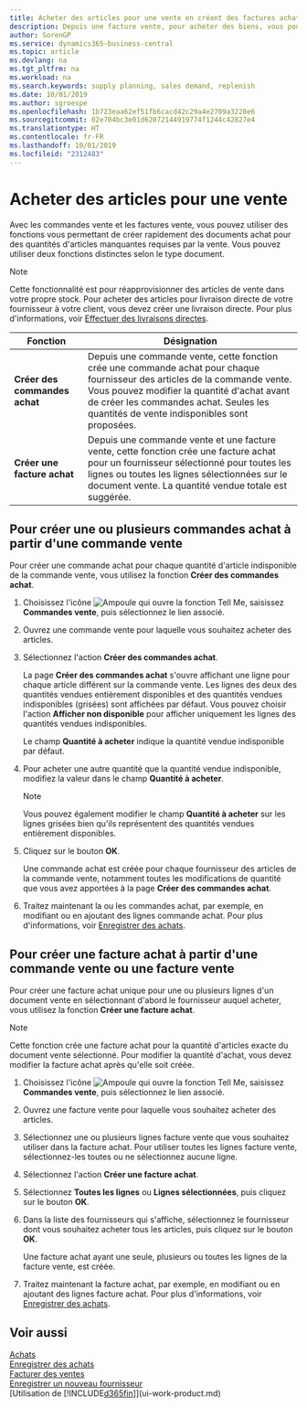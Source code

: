 ```yaml
---
title: Acheter des articles pour une vente en créant des factures achat | Microsoft Docs
description: Depuis une facture vente, pour acheter des biens, vous pouvez créer une facture achat pour un fournisseur.
author: SorenGP
ms.service: dynamics365-business-central
ms.topic: article
ms.devlang: na
ms.tgt_pltfrm: na
ms.workload: na
ms.search.keywords: supply planning, sales demand, replenish
ms.date: 10/01/2019
ms.author: sgroespe
ms.openlocfilehash: 1b723eaa62ef51fb6cacd42c29a4e2709a3228e6
ms.sourcegitcommit: 02e704bc3e01d62072144919774f1244c42827e4
ms.translationtype: HT
ms.contentlocale: fr-FR
ms.lasthandoff: 10/01/2019
ms.locfileid: "2312483"
---
```

# <a name="purchase-items-for-a-sale"></a>Acheter des articles pour une vente
Avec les commandes vente et les factures vente, vous pouvez utiliser des fonctions vous permettant de créer rapidement des documents achat pour des quantités d'articles manquantes requises par la vente. Vous pouvez utiliser deux fonctions distinctes selon le type document.

> [!Note]
> Cette fonctionnalité est pour réapprovisionner des articles de vente dans votre propre stock. Pour acheter des articles pour livraison directe de votre fournisseur à votre client, vous devez créer une livraison directe. Pour plus d'informations, voir [Effectuer des livraisons directes](sales-how-drop-shipment.md).   

|Fonction|Désignation|
|--------|-----------|
|**Créer des commandes achat**|Depuis une commande vente, cette fonction crée une commande achat pour chaque fournisseur des articles de la commande vente. Vous pouvez modifier la quantité d'achat avant de créer les commandes achat. Seules les quantités de vente indisponibles sont proposées.
|**Créer une facture achat**|Depuis une commande vente et une facture vente, cette fonction crée une facture achat pour un fournisseur sélectionné pour toutes les lignes ou toutes les lignes sélectionnées sur le document vente. La quantité vendue totale est suggérée.|

## <a name="to-create-one-or-more-purchase-orders-from-a-sales-order"></a>Pour créer une ou plusieurs commandes achat à partir d'une commande vente
Pour créer une commande achat pour chaque quantité d'article indisponible de la commande vente, vous utilisez la fonction **Créer des commandes achat**.

1. Choisissez l'icône ![Ampoule qui ouvre la fonction Tell Me](media/ui-search/search_small.png "Dites-moi ce que vous voulez faire"), saisissez **Commandes vente**, puis sélectionnez le lien associé.
2. Ouvrez une commande vente pour laquelle vous souhaitez acheter des articles.
3. Sélectionnez l'action **Créer des commandes achat**.

    La page **Créer des commandes achat** s'ouvre affichant une ligne pour chaque article différent sur la commande vente. Les lignes des deux des quantités vendues entièrement disponibles et des quantités vendues indisponibles (grisées) sont affichées par défaut. Vous pouvez choisir l'action **Afficher non disponible** pour afficher uniquement les lignes des quantités vendues indisponibles.

    Le champ **Quantité à acheter** indique la quantité vendue indisponible par défaut.
4. Pour acheter une autre quantité que la quantité vendue indisponible, modifiez la valeur dans le champ **Quantité à acheter**.

    > [!NOTE]  
    >   Vous pouvez également modifier le champ **Quantité à acheter** sur les lignes grisées bien qu'ils représentent des quantités vendues entièrement disponibles.
5. Cliquez sur le bouton **OK**.

    Une commande achat est créée pour chaque fournisseur des articles de la commande vente, notamment toutes les modifications de quantité que vous avez apportées à la page **Créer des commandes achat**.
7. Traitez maintenant la ou les commandes achat, par exemple, en modifiant ou en ajoutant des lignes commande achat. Pour plus d'informations, voir [Enregistrer des achats](purchasing-how-record-purchases.md).


## <a name="to-create-a-purchase-invoice-from-a-sales-order-or-sales-invoice"></a>Pour créer une facture achat à partir d'une commande vente ou une facture vente
Pour créer une facture achat unique pour une ou plusieurs lignes d'un document vente en sélectionnant d'abord le fournisseur auquel acheter, vous utilisez la fonction **Créer une facture achat**.

> [!NOTE]  
>   Cette fonction crée une facture achat pour la quantité d'articles exacte du document vente sélectionné. Pour modifier la quantité d'achat, vous devez modifier la facture achat après qu'elle soit créée.  

1. Choisissez l'icône ![Ampoule qui ouvre la fonction Tell Me](media/ui-search/search_small.png "Dites-moi ce que vous voulez faire"), saisissez **Commandes vente**, puis sélectionnez le lien associé.
2. Ouvrez une facture vente pour laquelle vous souhaitez acheter des articles.
3. Sélectionnez une ou plusieurs lignes facture vente que vous souhaitez utiliser dans la facture achat. Pour utiliser toutes les lignes facture vente, sélectionnez-les toutes ou ne sélectionnez aucune ligne.
4. Sélectionnez l'action **Créer une facture achat**.
5. Sélectionnez **Toutes les lignes** ou **Lignes sélectionnées**, puis cliquez sur le bouton **OK**.  
6. Dans la liste des fournisseurs qui s'affiche, sélectionnez le fournisseur dont vous souhaitez acheter tous les articles, puis cliquez sur le bouton **OK**.

    Une facture achat ayant une seule, plusieurs ou toutes les lignes de la facture vente, est créée.
7. Traitez maintenant la facture achat, par exemple, en modifiant ou en ajoutant des lignes facture achat. Pour plus d'informations, voir [Enregistrer des achats](purchasing-how-record-purchases.md).

## <a name="see-also"></a>Voir aussi
[Achats](purchasing-manage-purchasing.md)  
[Enregistrer des achats](purchasing-how-record-purchases.md)  
[Facturer des ventes](sales-how-invoice-sales.md)  
[Enregistrer un nouveau fournisseur](purchasing-how-register-new-vendors.md)  
[Utilisation de [!INCLUDE[d365fin](includes/d365fin_md.md)]](ui-work-product.md)
